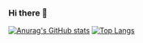 ### Hi there 👋
[![Anurag's GitHub stats](https://github-readme-stats.vercel.app/api?username=britesma&count_private=true&hide=prs&show_icons=true&theme=nightowl)](https://github.com/anuraghazra/github-readme-stats)
[![Top Langs](https://github-readme-stats.vercel.app/api/top-langs/?username=britesma&show_icons=true&theme=nightowl&count_private=true&lungs_count=10)](https://github.com/anuraghazra/github-readme-stats)
